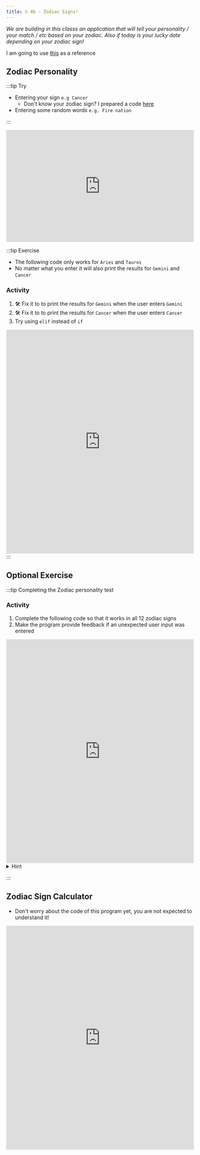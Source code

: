 ```yaml
---
title: ♋ 4b - Zodiac Signs!
---
```


*We are building in this classs an application that will tell your personality / your match / etc based on your zodiac. Also if today is your lucky date depending on your zodiac sign!*

I am going to use [this](https://www.refinery29.com/en-us/zodiac-sign-accuracy-strengths-weakness-descriptions) as a reference

## Zodiac Personality


:::tip Try

- Entering your sign `e.g Cancer`
  - Don't know your zodiac sign? I prepared a code [here](#zodiac-sign-calculator)
- Entering some random words `e.g. Fire nation`

:::

<iframe src="https://trinket.io/embed/python/cf0e74362d?outputOnly=true&runOption=run&start=result" width="100%" height="300" frameborder="0" marginwidth="0" marginheight="0" allowfullscreen></iframe>

:::tip Exercise

- The following code only works for `Aries` and `Tauros`
- No matter what you enter it will also print the results for `Gemini` and `Cancer`

### Activity
1. 🛠 Fix it to to print the results for `Gemini` when the user enters `Gemini`
2. 🛠 Fix it to to print the results for `Cancer` when the user enters `Cancer`
3. Try using `elif` instead of `if`

<iframe src="https://trinket.io/embed/python/705196b851" width="100%" height="600" frameborder="0" marginwidth="0" marginheight="0" allowfullscreen></iframe>
:::


## Optional Exercise

:::tip Completing the Zodiac personality test

### Activity
1. Complete the following code so that it works in all 12 zodiac signs
2. Make the program provide feedback if an unexpected user input was entered

<iframe src="https://trinket.io/embed/python/9ddba7e522" width="100%" height="600" frameborder="0" marginwidth="0" marginheight="0" allowfullscreen></iframe>


<details>
<summary>
Hint
</summary>

use `else`

</details>


:::

## Zodiac Sign Calculator

- Don't worry about the code of this program yet, you are not expected to understand it!

<iframe src="https://trinket.io/embed/python/152ed204bb?runOption=run&start=result" width="100%" height="600" frameborder="0" marginwidth="0" marginheight="0" allowfullscreen></iframe>

